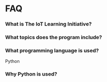 FAQ
==


### What is The IoT Learning Initiative?

### What topics does the program include?

### What programming language is used?

Python

### Why Python is used?



